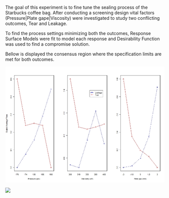 The goal of this experiment is to fine tune the sealing process of the Starbucks coffee bag. After conducting a screening design vital factors (Pressure|Plate gape|Viscosity) were investigated to study two conflicting outcomes, Tear and Leakage.

To find the process settings minimizing both the outcomes, Response Surface Models were fit to model each response and Desirability Function was used to find a compromise solution.

Bellow is displayed the consensus region where the specification limits are met for both outcomes.

![](./assets/images/TearVs.Leak.jpeg)

![](./assets/images/Desirability.gif)